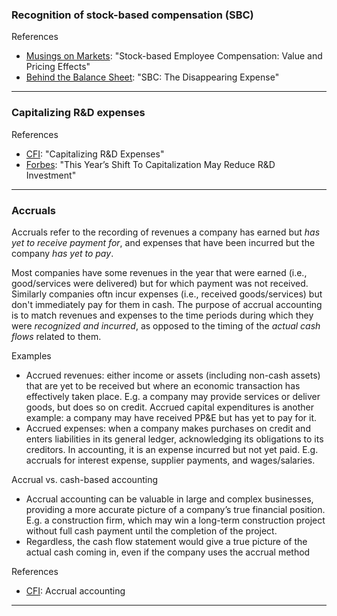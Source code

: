
### Recognition of stock-based compensation (SBC)

References
- [Musings on Markets](https://aswathdamodaran.substack.com/p/stock-based-employee-compensation-14-02-13): "Stock-based Employee Compensation: Value and Pricing Effects"
- [Behind the Balance Sheet](https://behindthebalancesheet.com/blog-1/stock-based-comp-the-disappearing-expense): "SBC: The Disappearing Expense"

---

### Capitalizing R&D expenses

References
- [CFI](https://corporatefinanceinstitute.com/resources/knowledge/accounting/capitalizing-rd-expenses/): "Capitalizing R&D Expenses"
- [Forbes](https://www.forbes.com/sites/annemarieknott/2022/01/20/this-years-shift-to-capitalization-may-reduce-rd-investment/): "This Year’s Shift To Capitalization May Reduce R&D Investment"

---

### Accruals

Accruals refer to the recording of revenues a company has earned but _has yet to receive payment for_, and expenses that have been incurred but the company _has yet to pay_.

Most companies have some revenues in the year that were earned (i.e., good/services were delivered) but for which payment was not received. Similarly companies oftn incur expenses (i.e., received goods/services) but don't immediately pay for them in cash. The purpose of accrual accounting is to match revenues and expenses to the time periods during which they were _recognized and incurred_, as opposed to the timing of the _actual cash flows_ related to them.

Examples
- Accrued revenues: either income or assets (including non-cash assets) that are yet to be received but where an economic transaction has effectively taken place. E.g. a company may provide services or deliver goods, but does so on credit. Accrued capital expenditures is another example: a company may have received PP&E but has yet to pay for it.
- Accrued expenses: when a company makes purchases on credit and enters liabilities in its general ledger, acknowledging its obligations to its creditors. In accounting, it is an expense incurred but not yet paid. E.g. accruals for interest expense, supplier payments, and wages/salaries.

Accrual vs. cash-based accounting
- Accrual accounting can be valuable in large and complex businesses, providing a more accurate picture of a company’s true financial position. E.g. a construction firm, which may win a long-term construction project without full cash payment until the completion of the project.
- Regardless, the cash flow statement would give a true picture of the actual cash coming in, even if the company uses the accrual method

References
- [CFI](https://corporatefinanceinstitute.com/resources/accounting/accrual-accounting-guide/): Accrual accounting

---
